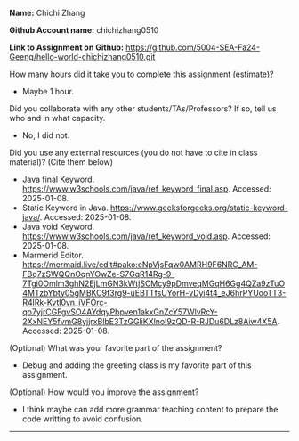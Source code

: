 **Name:** Chichi Zhang

**Github Account name:** chichizhang0510

**Link to Assignment on Github:** https://github.com/5004-SEA-Fa24-Geeng/hello-world-chichizhang0510.git

How many hours did it take you to complete this assignment (estimate)? 

- Maybe 1 hour.

Did you collaborate with any other students/TAs/Professors? If so, tell us who and in what
capacity.

- No, I did not.


  
Did you use any external resources (you do not have to cite in class material)? (Cite them below)

- Java final Keyword. https://www.w3schools.com/java/ref_keyword_final.asp. Accessed: 2025-01-08.
- Static Keyword in Java. https://www.geeksforgeeks.org/static-keyword-java/. Accessed: 2025-01-08.
- Java void Keyword. https://www.w3schools.com/java/ref_keyword_void.asp. Accessed: 2025-01-08.
- Marmerid Editor. https://mermaid.live/edit#pako:eNpVjsFqw0AMRH9F6NRC_AM-FBq7zSWQQnOqnYOwZe-S7GqR14Rg-9-7Tgi0Omlm3ghN2EjLmGN3kWtjSCMcy9pDmveqMGqH6Gg4QZa9zTuO4MTzbYbty05gMBKC9f3rg9-uEBTTfsUYorH-vDyi4t4_eJ6hrPYUooTT3-R4lRk-Kvtl0vn_iVFOrc-qo7yjrCGFgvSO4AYdqyPbpven1akxGnZcY57WlvRcY-2XxNEY5fvmG8yjjrxBlbE3TzGGliKXlnol9zQD-R-RJDu6DLz8Aiw4X5A. Accessed: 2025-01-08.


(Optional) What was your favorite part of the assignment?
- Debug and adding the greeting class is my favorite part of this assignment.

(Optional) How would you improve the assignment?
- I think maybe can add more grammar teaching content to prepare the code writting to avoid confusion.
---
